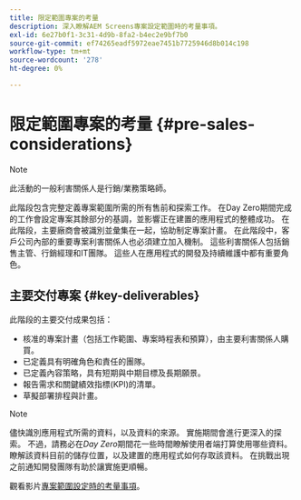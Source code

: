 ```yaml
---
title: 限定範圍專案的考量
description: 深入瞭解AEM Screens專案設定範圍時的考量事項。
exl-id: 6e27b0f1-3c31-4d9b-8fa2-b4ec2e9bf7b0
source-git-commit: ef74265eadf5972eae7451b7725946d8b014c198
workflow-type: tm+mt
source-wordcount: '278'
ht-degree: 0%

---
```


# 限定範圍專案的考量 {#pre-sales-considerations}

>[!NOTE]
>此活動的一般利害關係人是行銷/業務策略師。

此階段包含完整定義專案範圍所需的所有售前和探索工作。 在Day Zero期間完成的工作會設定專案其餘部分的基調，並影響正在建置的應用程式的整體成功。
在此階段，主要廠商會被識別並彙集在一起，協助制定專案計畫。 在此階段中，客戶公司內部的重要專案利害關係人也必須建立加入機制。 這些利害關係人包括銷售主管、行銷經理和IT團隊。 這些人在應用程式的開發及持續維護中都有重要角色。

## 主要交付專案 {#key-deliverables}

此階段的主要交付成果包括：

* 核准的專案計畫（包括工作範圍、專案時程表和預算），由主要利害關係人購買。
* 已定義具有明確角色和責任的團隊。
* 已定義內容策略，具有短期與中期目標及長期願景。
* 報告需求和關鍵績效指標(KPI)的清單。
* 草擬部署排程與計畫。

>[!NOTE]
>
>儘快識別應用程式所需的資料，以及資料的來源。 實施期間會進行更深入的探索。 不過，請務必在&#x200B;*Day Zero*&#x200B;期間花一些時間瞭解使用者端打算使用哪些資料。 瞭解該資料目前的儲存位置，以及建置的應用程式如何存取該資料。 在挑戰出現之前通知開發團隊有助於讓實施更順暢。

觀看影片[專案範圍設定時的考量事項](https://experienceleague.adobe.com/en/docs/experience-manager-screens/user-guide/digital-signage-network/project-considerations)。
